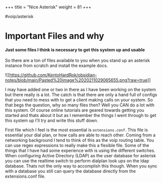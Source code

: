 +++
title = "Nice Asterisk"
weight = 81
+++

#voip/asterisk

# Important Files and why
#### Just some files I think is necessary to get this system up and usable

So there are a ton of files available to you when you stand up an asterisk instance from scratch and install the example docs. 


![[https://github.com/KentoHardRok/obsidian-notes/blob/main/Pasted%20image%2020211029065655.png?raw=true]]

I may have added one or two in there as I have been working on the system but there really is a lot. The catch is that there are only a hand full of configs that you need to mess with to get a client making calls on your system. So that begs the question, why so many files then? Well you CAN do a lot with this system. Of course online tutorials are geared towards getting you started and thats about it but as I remember the things I went through to get this system up I'll try and write this stuff down.

First file which I feel is the most essential is `extensions.conf`. This file is essential your dial plan, or how calls are able to reach other. Coming from a networking background I tend to think of this as the voip routing table. You can use regex expressions to really make this a flexible file. Some of the things that I have had some experience with is using the different switches. When configuring Active Directory (LDAP) as the user database for asterisk you can use the realtime switch to perform dialplan look ups on the ldap database. Thats not the only way to accomplish this though. When you sync with a database you still can query the database directly from the extensions.conf file. 
